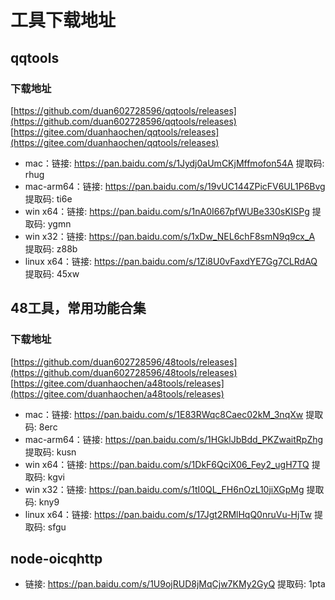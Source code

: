 # 工具下载地址

## qqtools

### 下载地址
[https://github.com/duan602728596/qqtools/releases](https://github.com/duan602728596/qqtools/releases)   
[https://gitee.com/duanhaochen/qqtools/releases](https://gitee.com/duanhaochen/qqtools/releases)
* mac：链接: https://pan.baidu.com/s/1Jydj0aUmCKjMffmofon54A 提取码: rhug
* mac-arm64：链接: https://pan.baidu.com/s/19vUC144ZPicFV6UL1P6Bvg 提取码: ti6e
* win x64：链接: https://pan.baidu.com/s/1nA0I667pfWUBe330sKISPg 提取码: ygmn
* win x32：链接: https://pan.baidu.com/s/1xDw_NEL6chF8smN9q9cx_A 提取码: z88b
* linux x64：链接: https://pan.baidu.com/s/1Zi8U0vFaxdYE7Gg7CLRdAQ 提取码: 45xw

## 48工具，常用功能合集

### 下载地址
[https://github.com/duan602728596/48tools/releases](https://github.com/duan602728596/48tools/releases)   
[https://gitee.com/duanhaochen/a48tools/releases](https://gitee.com/duanhaochen/a48tools/releases)
* mac：链接: https://pan.baidu.com/s/1E83RWqc8Caec02kM_3nqXw 提取码: 8erc
* mac-arm64：链接: https://pan.baidu.com/s/1HGklJbBdd_PKZwaitRpZhg 提取码: kusn
* win x64：链接: https://pan.baidu.com/s/1DkF6QciX06_Fey2_ugH7TQ 提取码: kgvi
* win x32：链接: https://pan.baidu.com/s/1tI0QL_FH6nOzL10jiXGpMg 提取码: kny9
* linux x64：链接: https://pan.baidu.com/s/17Jgt2RMlHqQ0nruVu-HjTw 提取码: sfgu

## node-oicqhttp

* 链接: https://pan.baidu.com/s/1U9ojRUD8jMqCjw7KMy2GyQ 提取码: 1pta
